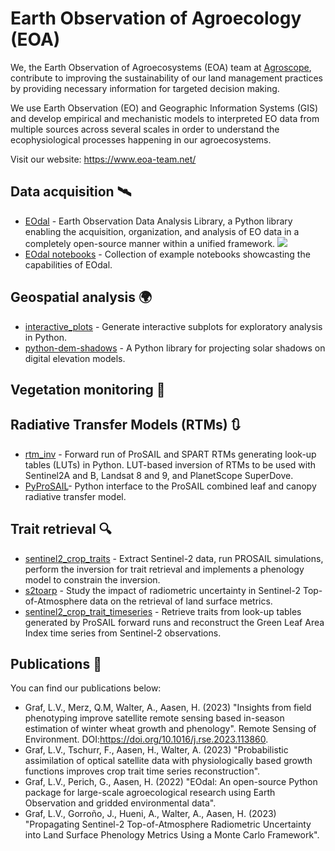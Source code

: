 # Earth Observation of Agroecology (EOA)

We, the Earth Observation of Agroecosystems (EOA) team at [Agroscope](https://www.agroscope.admin.ch/agroscope/en/home.html), contribute to improving the sustainability of our land management practices by providing necessary information for targeted decision making.

We use Earth Observation (EO) and Geographic Information Systems (GIS) and develop empirical and mechanistic models to interpreted EO data from multiple sources across several scales in order to understand the ecophysiological processes happening in our agroecosystems.

Visit our website: https://www.eoa-team.net/

## Data acquisition :artificial_satellite:

- [EOdal](https://github.com/EOA-team/eodal) -  Earth Observation Data Analysis Library, a Python library enabling the acquisition, organization, and analysis of EO data in a completely open-source manner within a unified framework. ![](https://pypi.org/project/eodal/)
- [EOdal notebooks](https://github.com/EOA-team/eodal_notebooks) - Collection of example notebooks showcasting the capabilities of EOdal.

## Geospatial analysis :earth_africa:

- [interactive_plots](https://github.com/EOA-team/interactive_plots) - Generate interactive subplots for exploratory analysis in Python.
- [python-dem-shadows](https://github.com/EOA-team/python-dem-shadows) - A Python library for projecting solar shadows on digital elevation models.
  

## Vegetation monitoring :seedling:



## Radiative Transfer Models (RTMs) :arrows_clockwise:

- [rtm_inv](https://github.com/EOA-team/rtm_inv) -  Forward run of ProSAIL and SPART RTMs generating look-up tables (LUTs) in Python. LUT-based inversion of RTMs to be used with Sentinel2A and B, Landsat 8 and 9, and PlanetScope SuperDove.
- [PyProSAIL](https://github.com/EOA-team/PyProSAIL)- Python interface to the ProSAIL combined leaf and canopy radiative transfer model.

## Trait retrieval :mag:

- [sentinel2_crop_traits](https://github.com/EOA-team/sentinel2_crop_traits) - Extract Sentinel-2 data, run PROSAIL simulations, perform the inversion for trait retrieval and implements a phenology model to constrain the inversion.
- [s2toarp](https://github.com/EOA-team/s2toarup) - Study the impact of radiometric uncertainty in Sentinel-2 Top-of-Atmosphere data on the retrieval of land surface metrics.
- [sentinel2_crop_trait_timeseries](https://github.com/EOA-team/sentinel2_crop_trait_timeseries) - Retrieve traits from look-up tables generated by ProSAIL forward runs and reconstruct the Green Leaf Area Index time series from Sentinel-2 observations.


## Publications :page_with_curl:

You can find our publications below:

- Graf, L.V., Merz, Q.M, Walter, A., Aasen, H. (2023) "Insights from field phenotyping improve satellite remote sensing based in-season estimation of winter wheat growth and phenology". Remote Sensing of Environment. DOI:https://doi.org/10.1016/j.rse.2023.113860.
- Graf, L.V., Tschurr, F., Aasen, H., Walter, A. (2023) "Probabilistic assimilation of optical satellite data with physiologically based growth functions improves crop trait time series reconstruction".
- Graf, L.V., Perich, G., Aasen, H. (2022) "EOdal: An open-source Python package for large-scale agroecological research using Earth Observation and gridded environmental data".
- Graf, L.V., Gorroño, J., Hueni, A., Walter, A., Aasen, H. (2023) "Propagating Sentinel-2 Top-of-Atmosphere Radiometric Uncertainty into Land Surface Phenology Metrics Using a Monte Carlo Framework".
